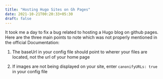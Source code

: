 ```yaml
---
title: "Hosting Hugo Sites on Gh Pages"
date: 2021-10-21T00:20:33+05:30
draft: false
---
```


It took me a day to fix a bug related to hosting a Hugo blog on github pages. Here are the three main points to note which was not properly mentioned in the official Documentation:

1. The baseUrl in your config file should point to wherer your files are located, not the url of your home page

2. If images are not being displayed on your site, enter `canonifyURLs: true` in your config file

<!-- 3. **** -->
